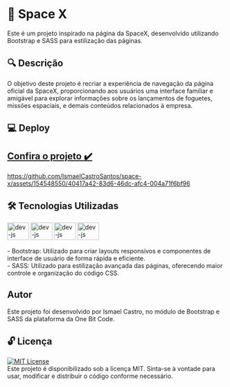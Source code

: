# 🚀 Space X
Este é um projeto inspirado na página da SpaceX, desenvolvido utilizando Bootstrap e SASS para estilização das páginas.

## 🔍 Descrição
O objetivo deste projeto é recriar a experiência de navegação da página oficial da SpaceX, proporcionando aos usuários uma interface familiar e amigável para explorar informações sobre os lançamentos de foguetes, missões espaciais, e demais conteúdos relacionados à empresa.

## 💻 Deploy
## [Confira o projeto ✔️](https://space-x.netlify.app/)

https://github.com/IsmaelCastroSantos/space-x/assets/154548550/40417a42-83d6-46dc-afc4-004a71f6bf96

## 🛠️ Tecnologias Utilizadas
<div>
        <img align="center" alt="dev-js" height="40" width="50" <img src="https://cdn.jsdelivr.net/gh/devicons/devicon/icons/html5/html5-original.svg" />
        <img align="center" alt="dev-js" height="40" width="50" <img src="https://cdn.jsdelivr.net/gh/devicons/devicon/icons/css3/css3-original.svg" />
        <img align="center" alt="dev-js" height="40" width="50" <img src="https://cdn.jsdelivr.net/gh/devicons/devicon@latest/icons/bootstrap/bootstrap-original.svg" />
        <img align="center" alt="dev-js" height="40" width="50" <img src="https://cdn.jsdelivr.net/gh/devicons/devicon@latest/icons/sass/sass-original.svg" />
</div><br>
- Bootstrap: Utilizado para criar layouts responsivos e componentes de interface de usuário de forma rápida e eficiente.<br>
- SASS: Utilizado para estilização avançada das páginas, oferecendo maior controle e organização do código CSS.

## Autor
Este projeto foi desenvolvido por Ismael Castro, no módulo de Bootstrap e SASS da plataforma da One Bit Code.

## 🔓 Licença
[![MIT License](https://img.shields.io/badge/License-MIT-green.svg)](https://choosealicense.com/licenses/mit/) <br>
Este projeto é disponibilizado sob a licença MIT. Sinta-se à vontade para usar, modificar e distribuir o código conforme necessário.
